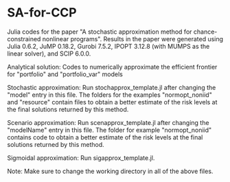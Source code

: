 # SA-for-CCP
Julia codes for the paper "A stochastic approximation method for chance-constrained nonlinear programs". Results in the paper were generated using Julia 0.6.2, JuMP 0.18.2, Gurobi 7.5.2, IPOPT 3.12.8 (with
MUMPS as the linear solver), and SCIP 6.0.0.

Analytical solution: Codes to numerically approximate the efficient frontier for "portfolio" and "portfolio_var" models

Stochastic approximation: Run stochapprox_template.jl after changing the "model" entry in this file. 
The folders for the examples "normopt_noniid" and "resource" contain files to obtain a better estimate of the risk levels at the final solutions returned by this method.

Scenario approximation: Run scenapprox_template.jl after changing the "modelName" entry in this file.
The folder for example "normopt_noniid" contains code to obtain a better estimate of the risk levels at the final solutions returned by this method.

Sigmoidal approximation: Run sigapprox_template.jl.

Note: Make sure to change the working directory in all of the above files.